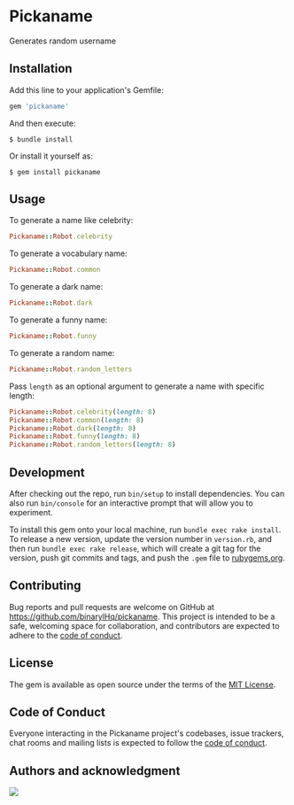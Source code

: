 
# Pickaname

Generates random username

## Installation

Add this line to your application's Gemfile:

```ruby
gem 'pickaname'
```

And then execute:

    $ bundle install

Or install it yourself as:

    $ gem install pickaname

## Usage

To generate a name like celebrity:

```ruby
Pickaname::Robot.celebrity
```

To generate a vocabulary name:

```ruby
Pickaname::Robot.common
```

To generate a dark name:

```ruby
Pickaname::Robot.dark
```

To generate a funny name:

```ruby
Pickaname::Robot.funny
```

To generate a random name:

```ruby
Pickaname::Robot.random_letters
```

Pass `length` as an optional argument to generate a name with specific length:

```ruby
Pickaname::Robot.celebrity(length: 8)
Pickaname::Robot.common(length: 8)
Pickaname::Robot.dark(length: 8)
Pickaname::Robot.funny(length: 8)
Pickaname::Robot.random_letters(length: 8)
```

## Development

After checking out the repo, run `bin/setup` to install dependencies. You can also run `bin/console` for an interactive prompt that will allow you to experiment.

To install this gem onto your local machine, run `bundle exec rake install`. To release a new version, update the version number in `version.rb`, and then run `bundle exec rake release`, which will create a git tag for the version, push git commits and tags, and push the `.gem` file to [rubygems.org](https://rubygems.org).

## Contributing

Bug reports and pull requests are welcome on GitHub at https://github.com/binarylHq/pickaname. This project is intended to be a safe, welcoming space for collaboration, and contributors are expected to adhere to the [code of conduct](https://github.com/binarylHq/pickaname/blob/master/CODE_OF_CONDUCT.md).


## License

The gem is available as open source under the terms of the [MIT License](https://opensource.org/licenses/MIT).

## Code of Conduct

Everyone interacting in the Pickaname project's codebases, issue trackers, chat rooms and mailing lists is expected to follow the [code of conduct](https://github.com/binarylHq/pickaname/blob/master/CODE_OF_CONDUCT.md).

## Authors and acknowledgment

[![](https://github.com/karandocs.png?size=100)](https://github.com/karandocs)

